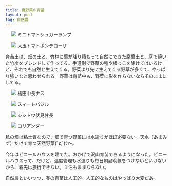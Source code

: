 ```yaml
---
title: 夏野菜の育苗
layout: post
tag: 自然農
---
```




　
<img src="https://kobapan.com/f/7173608472_0923ff1ff1.jpg" />
ミニトマトシュガーランプ

　
<img src="https://kobapan.com/f/7173612516_5a75b91b07.jpg" />
大玉トマトポンテローザ


育苗土は、畑の土と、竹林に葉が降り積もって自然にできた腐葉土と、庭で焼いた竹炭をブレンドして作ってる。手選別で野草の種や根っこを除けてはいるけど、それでも自然と生えてくる。野菜より先に生えてくる野草が多くて、やっぱり強いなと思わせられる。野草は育苗中も、野菜に影を作らないならそのままにしてる。

　
<img src="https://kobapan.com/f/7173620658_9dfdd7cc3c.jpg" />
橘田中長ナス

　
<img src="https://kobapan.com/f/7173597292_c39515883b.jpg" />
スィートバジル

　
<img src="https://kobapan.com/f/7173593632_5f30f1d41c.jpg" />
シシトウ伏見甘長

　
<img src="https://kobapan.com/f/7173601126_b1bb163370.jpg" />
コリアンダー


私の畑は粘土質なので、畑で育つ野菜には水遣りがほぼ必要ない。天水（あまみず）だけで育つ天然野菜(ﾟдﾟ)ｳﾏｰ。

今年はビニールハウスを建てた。おかげで沢山育苗できるようになった。ビニールハウスって、だけど、温度管理も水遣りも毎日朝昼晩気をつけないといけないから、春先は旅行できない。１泊もままならない。

自然農といいつつ、春の育苗は人工的。人工的なものはやっぱり大変だあ。



　
